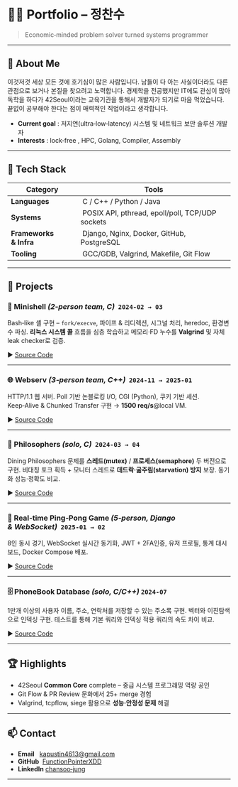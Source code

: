 # 👨‍💻 Portfolio – 정찬수

> Economic‑minded problem solver turned systems programmer

---

## 👋 About Me

이것저것 세상 모든 것에 호기심이 많은 사람입니다. 남들이 다 아는 사실이더라도 다른 관점으로 보거나 본질을 찾으려고 노력합니다. 경제학을 전공했지만 IT에도 관심이 많아 독학을 하다가 42Seoul이라는 교육기관을 통해서 개발자가 되기로 마음 먹었습니다. 끝없이 공부해야 한다는 점이 매력적인 직업이라고 생각합니다. 

* **Current goal** : 저지연(ultra‑low‑latency) 시스템 및 네트워크 보안 솔루션 개발자
* **Interests** : lock‑free , HPC, Golang, Compiler, Assembly 

---

## 🔧 Tech Stack

|  Category              |  Tools                                                          |
| ---------------------- | --------------------------------------------------------------- |
| **Languages**          |  C / C++ / Python / Java                                        |
| **Systems**            |  POSIX API, pthread, epoll/poll, TCP/UDP sockets                |
| **Frameworks & Infra** |  Django, Nginx, Docker, GitHub, PostgreSQL                      |
| **Tooling**            |  GCC/GDB, Valgrind, Makefile, Git Flow                          |

---

## 📂 Projects

### 🐚 Minishell *(2‑person team, C)*  `2024‑02 → 03`

Bash‑like 셸 구현 – `fork/execve`, 파이프 & 리디렉션, 시그널 처리, heredoc, 환경변수 파싱. **리눅스 시스템 콜** 흐름을 심층 학습하고 메모리·FD 누수를 **Valgrind** 및 자체 leak checker로 검증.

▶ [Source Code](https://github.com/FunctionPointerXDD/minishell)

---

### 🌐 Webserv *(3‑person team, C++)*  `2024‑11 → 2025‑01`

HTTP/1.1 웹 서버. Poll 기반 논블로킹 I/O, CGI (Python), 쿠키 기반 세션. Keep‑Alive & Chunked Transfer 구현 → **1500 req/s**@local VM. 

▶ [Source Code](https://github.com/FunctionPointerXDD/webserv)

---

### 🍴 Philosophers *(solo, C)*  `2024‑03 → 04`

Dining Philosophers 문제를 **스레드(mutex)** / **프로세스(semaphore)** 두 버전으로 구현. 비대칭 포크 획득 + 모니터 스레드로 **데드락·굶주림(starvation) 방지** 보장. 동기화 성능·정확도 비교.

▶ [Source Code](https://github.com/FunctionPointerXDD/philo)

---

### 🏓 Real‑time Ping‑Pong Game *(5‑person, Django & WebSocket)*  `2025‑01 → 02`

8인 동시 경기, WebSocket 실시간 동기화, JWT + 2FA인증, 유저 프로필, 통계 대시 보드, Docker Compose 배포.

▶ [Source Code](https://github.com/FunctionPointerXDD/42-ascension)

---

### 🗄️ PhoneBook Database *(solo, C/C++)*  `2024-07`

1만개 이상의 사용자 이름, 주소, 연락처를 저장할 수 있는 주소록 구현. 벡터와 이진탐색으로 인덱싱 구현. 테스트를 통해 기본 쿼리와 인덱싱 적용 쿼리의 속도 차이 비교. 

▶ [Source Code](https://github.com/FunctionPointerXDD/network_assignment)

---

## 🏆 Highlights

* 42Seoul **Common Core** complete – 중급 시스템 프로그래밍 역량 공인
* Git Flow & PR Review 문화에서 25+ merge 경험
* Valgrind, tcpflow, siege 활용으로 **성능·안정성 문제** 해결 

---

## 📫 Contact

* **Email**   [kapustin4613@gmail.com](mailto:kapustin4613@gmail.com)
* **GitHub**  [FunctionPointerXDD](https://github.com/FunctionPointerXDD)
* **LinkedIn** [chansoo‑jung](https://www.linkedin.com/in/chansoo-jung-a73617331/)

---

